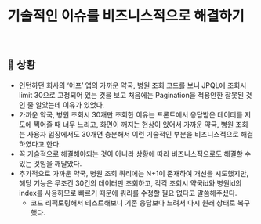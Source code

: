 # 기술적인 이슈를 비즈니스적으로 해결하기

<br>

## 📌 상황
- 인턴하던 회사의 ‘어프’ 앱의 가까운 약국, 병원 조회 코드를 보니 JPQL에 조회시 limit 30으로 고정되어 있는 것을 보고 처음에는 Pagination을 적용안한 잘못된 것인 줄 알았는데 이유가 있었다.
- 가까운 약국, 병원 조회시 30개만 조회한 이유는 프론트에서 응답받은 데이터를 지도에 찍어줄 때 너무 느리고, 화면이 깨지는 현상이 있어서 가까운 약국, 병원 조회는 사용자 입장에서도 30개면 충분해서 이런 기술적인 부분을 비즈니스적으로 해결하였다고 한다.
- 꼭 기술적으로 해결해야되는 것이 아니라 상황에 따라 비즈니스적으로도 해결할 수 있는 것임을 깨달았다.
- 추가적으로 가까운 약국, 병원 조회 쿼리에는 N+1이 존재하여 개선을 시도했지만, 해당 기능은 무조건 30건의 데이터만 조회하고, 각각 조회시 약국id와 병원id의 index를 사용하므로 빠르기 때문에 쿼리를 수정할 필요 없다고 말씀해주셨다.
    - 코드 리팩토링해서 테스트해보니 기존 응답보다 느려서 다시 원래 상태로 복구했다.
